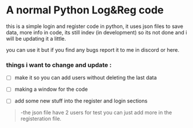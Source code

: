 # A normal Python Log&Reg code
this is a simple login and register code in python, it uses json files to save data, more info in code,
its still indev (in development) so its not done and i will be updating it a little.

you can use it but if you find any bugs report it to me in discord or here.

### things i want to change and update :
- [ ] make it so you can add users without deleting the last data
- [ ] making a window for the code
- [ ] add some new stuff into the register and login sections


> -the json file have 2 users for test you can just add more in the registeration file.
